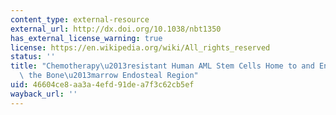 ```yaml
---
content_type: external-resource
external_url: http://dx.doi.org/10.1038/nbt1350
has_external_license_warning: true
license: https://en.wikipedia.org/wiki/All_rights_reserved
status: ''
title: "Chemotherapy\u2013resistant Human AML Stem Cells Home to and Engraft within\
  \ the Bone\u2013marrow Endosteal Region"
uid: 46604ce8-aa3a-4efd-91de-a7f3c62cb5ef
wayback_url: ''
---
```

